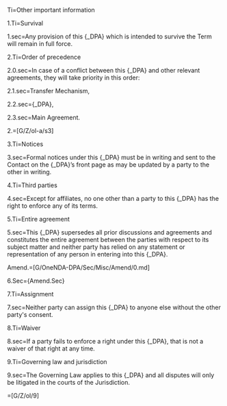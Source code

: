 

Ti=Other important information

1.Ti=Survival

1.sec=Any provision of this {_DPA} which is intended to survive the Term will remain in full force.

2.Ti=Order of precedence

2.0.sec=In case of a conflict between this {_DPA} and other relevant agreements, they will take priority in this order: 

2.1.sec=Transfer Mechanism,

2.2.sec={_DPA},

2.3.sec=Main Agreement.

2.=[G/Z/ol-a/s3]

3.Ti=Notices

3.sec=Formal notices under this {_DPA} must be in writing and sent to the Contact on the {_DPA}’s front page as may be updated by a party to the other in writing.

4.Ti=Third parties

4.sec=Except for affiliates, no one other than a party to this {_DPA} has the right to enforce any of its terms.

5.Ti=Entire agreement

5.sec=This {_DPA} supersedes all prior discussions and agreements and constitutes the entire agreement between the parties with respect to its subject matter and neither party has relied on any statement or representation of any person in entering into this {_DPA}.

Amend.=[G/OneNDA-DPA/Sec/Misc/Amend/0.md]

6.Sec={Amend.Sec}

7.Ti=Assignment

7.sec=Neither party can assign this {_DPA} to anyone else without the other party's consent. 

8.Ti=Waiver

8.sec=If a party fails to enforce a right under this {_DPA}, that is not a waiver of that right at any time.

9.Ti=Governing law and jurisdiction

9.sec=The Governing Law applies to this {_DPA} and all disputes will only be litigated in the courts of the Jurisdiction.

=[G/Z/ol/9]

